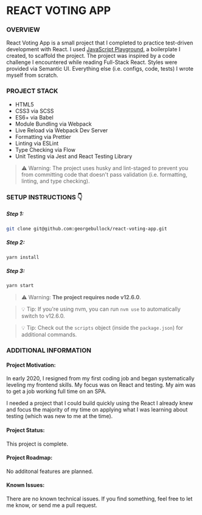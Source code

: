 # REACT VOTING APP

### OVERVIEW

React Voting App is a small project that I completed to practice test-driven
development with React. I used
[JavaScript Playground](https://github.com/georgebullock/javascript-playground),
a boilerplate I created, to scaffold the project. The project was inspired by a
code challenge I encountered while reading Full-Stack React. Styles were
provided via Semantic UI. Everything else (i.e. configs, code, tests) I wrote
myself from scratch.

### PROJECT STACK

- HTML5
- CSS3 via SCSS
- ES6+ via Babel
- Module Bundling via Webpack
- Live Reload via Webpack Dev Server
- Formatting via Prettier
- Linting via ESLint
- Type Checking via Flow
- Unit Testing via Jest and React Testing Library

> ⚠️ Warning: The project uses husky and lint-staged to prevent you from
> committing code that doesn't pass validation (i.e. formatting, linting, and
> type checking).

### SETUP INSTRUCTIONS 👇

##### Step 1:

```bash
git clone git@github.com:georgebullock/react-voting-app.git
```

##### Step 2:

```bash
yarn install
```

##### Step 3:

```bash
yarn start
```

> ⚠️ Warning: **The project requires node v12.6.0**.

> 💡 Tip: If you're using nvm, you can run `nvm use` to automatically switch to
> v12.6.0.

> 💡 Tip: Check out the `scripts` object (inside the `package.json`) for
> additional commands.

### ADDITIONAL INFORMATION

#### Project Motivation:

In early 2020, I resigned from my first coding job and began systematically
leveling my frontend skills. My focus was on React and testing. My aim was to
get a job working full time on an SPA.

I needed a project that I could build quickly using the React I already knew and
focus the majority of my time on applying what I was learning about testing
(which was new to me at the time).

#### Project Status:

This project is complete.

#### Project Roadmap:

No additonal features are planned.

#### Known Issues:

There are no known technical issues. If you find something, feel free to let me
know, or send me a pull request.
